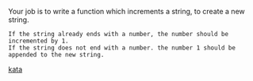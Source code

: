 Your job is to write a function which increments a string, to create a new string.

    If the string already ends with a number, the number should be incremented by 1.
    If the string does not end with a number. the number 1 should be appended to the new string.

[kata](https://www.codewars.com/kata/54a91a4883a7de5d7800009c/train/javascript)
